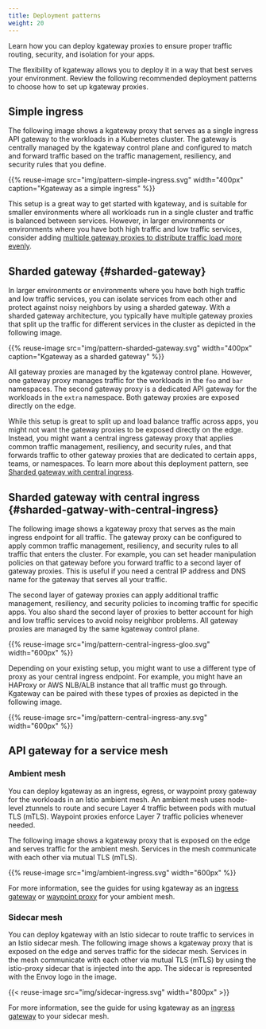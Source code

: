 ```yaml
---
title: Deployment patterns
weight: 20
---
```


Learn how you can deploy kgateway proxies to ensure proper traffic routing, security, and isolation for your apps. 

The flexibility of kgateway allows you to deploy it in a way that best serves your environment. Review the following recommended deployment patterns to choose how to set up kgateway proxies.

## Simple ingress

The following image shows a kgateway proxy that serves as a single ingress API gateway to the workloads in a Kubernetes cluster. The gateway is centrally managed by the kgateway control plane and configured to match and forward traffic based on the traffic management, resiliency, and security rules that you define. 

{{% reuse-image src="img/pattern-simple-ingress.svg" width="400px" caption="Kgateway as a simple ingress"  %}}

This setup is a great way to get started with kgateway, and is suitable for smaller environments where all workloads run in a single cluster and traffic is balanced between services. However, in larger environments or environments where you have both high traffic and low traffic services, consider adding [multiple gateway proxies to distribute traffic load more evenly](#sharded-gateway). 

## Sharded gateway {#sharded-gateway}

In larger environments or environments where you have both high traffic and low traffic services, you can isolate services from each other and protect against noisy neighbors by using a sharded gateway. With a sharded gateway architecture, you typically have multiple gateway proxies that split up the traffic for different services in the cluster as depicted in the following image. 

{{% reuse-image src="img/pattern-sharded-gateway.svg" width="400px" caption="Kgateway as a sharded gateway" %}}

All gateway proxies are managed by the kgateway control plane. However, one gateway proxy manages traffic for the workloads in the `foo` and `bar` namespaces. The second gateway proxy is a dedicated API gateway for the workloads in the `extra` namespace. Both gateway proxies are exposed directly on the edge. 

While this setup is great to split up and load balance traffic across apps, you might not want the gateway proxies to be exposed directly on the edge. Instead, you might want a central ingress gateway proxy that applies common traffic management, resiliency, and security rules, and that forwards traffic to other gateway proxies that are dedicated to certain apps, teams, or namespaces. To learn more about this deployment pattern, see [Sharded gateway with central ingress](#sharded-gatway-with-central-ingress). 


## Sharded gateway with central ingress {#sharded-gatway-with-central-ingress}

The following image shows a kgateway proxy that serves as the main ingress endpoint for all traffic. The gateway proxy can be configured to apply common traffic management, resiliency, and security rules to all traffic that enters the cluster. For example, you can set header manipulation policies on that gateway before you forward traffic to a second layer of gateway proxies. This is useful if you need a central IP address and DNS name for the gateway that serves all your traffic. 

The second layer of gateway proxies can apply additional traffic management, resiliency, and security policies to incoming traffic for specific apps. You also shard the second layer of proxies to better account for high and low traffic services to avoid noisy neighbor problems. All gateway proxies are managed by the same kgateway control plane.

{{% reuse-image src="img/pattern-central-ingress-gloo.svg" width="600px"  %}}

Depending on your existing setup, you might want to use a different type of proxy as your central ingress endpoint. For example, you might have an HAProxy or AWS NLB/ALB instance that all traffic must go through. Kgateway can be paired with these types of proxies as depicted in the following image. 

{{% reuse-image src="img/pattern-central-ingress-any.svg" width="600px"  %}}

## API gateway for a service mesh

### Ambient mesh

You can deploy kgateway as an ingress, egress, or waypoint proxy gateway for the workloads in an Istio ambient mesh. An ambient mesh uses node-level ztunnels to route and secure Layer 4 traffic between pods with mutual TLS (mTLS). Waypoint proxies enforce Layer 7 traffic policies whenever needed.

The following image shows a kgateway proxy that is exposed on the edge and serves traffic for the ambient mesh. Services in the mesh communicate with each other via mutual TLS (mTLS). 

{{% reuse-image src="img/ambient-ingress.svg" width="600px"  %}}

For more information, see the guides for using kgateway as an [ingress gateway](/docs/integrations/istio/ambient/ambient-ingress/) or [waypoint proxy](/docs/integrations/istio/ambient/waypoint/) for your ambient mesh. 

### Sidecar mesh

You can deploy kgateway with an Istio sidecar to route traffic to services in an Istio sidecar mesh. The following image shows a kgateway proxy that is exposed on the edge and serves traffic for the sidecar mesh. Services in the mesh communicate with each other via mutual TLS (mTLS) by using the istio-proxy sidecar that is injected into the app. The sidecar is represented with the Envoy logo in the image. 

{{< reuse-image src="img/sidecar-ingress.svg" width="800px" >}}

For more information, see the guide for using kgateway as an [ingress gateway](/docs/integrations/istio/sidecar/ingress/) to your sidecar mesh. 
